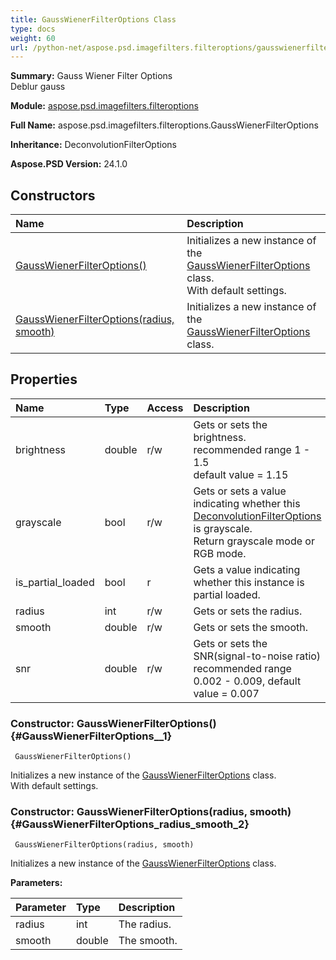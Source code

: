 ```yaml
---
title: GaussWienerFilterOptions Class
type: docs
weight: 60
url: /python-net/aspose.psd.imagefilters.filteroptions/gausswienerfilteroptions/
---
```


**Summary:** Gauss Wiener Filter Options<br/>            Deblur gauss

**Module:** [aspose.psd.imagefilters.filteroptions](/psd/python-net/aspose.psd.imagefilters.filteroptions/)

**Full Name:** aspose.psd.imagefilters.filteroptions.GaussWienerFilterOptions

**Inheritance:** DeconvolutionFilterOptions

**Aspose.PSD Version:** 24.1.0

## **Constructors**
| **Name** | **Description** |
| :- | :- |
| [GaussWienerFilterOptions()](#GaussWienerFilterOptions__1) | Initializes a new instance of the [GaussWienerFilterOptions](/psd/python-net/aspose.psd.imagefilters.filteroptions/gausswienerfilteroptions/) class.<br/>            With default settings. |
| [GaussWienerFilterOptions(radius, smooth)](#GaussWienerFilterOptions_radius_smooth_2) | Initializes a new instance of the [GaussWienerFilterOptions](/psd/python-net/aspose.psd.imagefilters.filteroptions/gausswienerfilteroptions/) class. |
## **Properties**
| **Name** | **Type** | **Access** | **Description** |
| :- | :- | :- | :- |
| brightness | double | r/w | Gets or sets the brightness.<br/>            recommended range 1 - 1.5<br/>            default value = 1.15 |
| grayscale | bool | r/w | Gets or sets a value indicating whether this [DeconvolutionFilterOptions](/psd/python-net/aspose.psd.imagefilters.filteroptions/deconvolutionfilteroptions/) is grayscale.<br/>            Return grayscale mode or RGB mode. |
| is_partial_loaded | bool | r | Gets a value indicating whether this instance is partial loaded. |
| radius | int | r/w | Gets or sets the radius. |
| smooth | double | r/w | Gets or sets the smooth. |
| snr | double | r/w | Gets or sets the SNR(signal-to-noise ratio)<br/>            recommended range 0.002 - 0.009, default value = 0.007 |


### Constructor: GaussWienerFilterOptions() {#GaussWienerFilterOptions__1}


```
 GaussWienerFilterOptions() 
```

Initializes a new instance of the [GaussWienerFilterOptions](/psd/python-net/aspose.psd.imagefilters.filteroptions/gausswienerfilteroptions/) class.<br/>            With default settings.

### Constructor: GaussWienerFilterOptions(radius, smooth) {#GaussWienerFilterOptions_radius_smooth_2}


```
 GaussWienerFilterOptions(radius, smooth) 
```

Initializes a new instance of the [GaussWienerFilterOptions](/psd/python-net/aspose.psd.imagefilters.filteroptions/gausswienerfilteroptions/) class.

**Parameters:**

| Parameter | Type | Description |
| :- | :- | :- |
| radius | int | The radius. |
| smooth | double | The smooth. |


